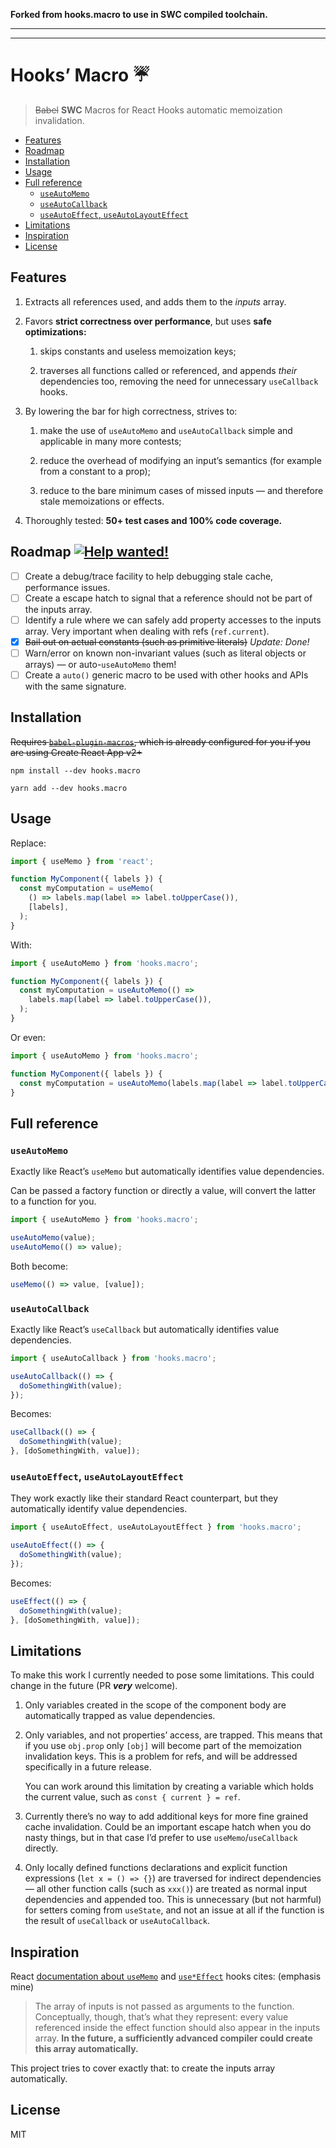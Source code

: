 **Forked from hooks.macro to use in SWC compiled toolchain.**
___
___

# Hooks’ Macro :umbrella:

> ~~Babel~~ **SWC** Macros for React Hooks automatic memoization invalidation.

- [Features](#features)
- [Roadmap](#roadmap-)
- [Installation](#installation)
- [Usage](#usage)
- [Full reference](#full-reference)
  - [`useAutoMemo`](#useautomemo)
  - [`useAutoCallback`](#useautocallback)
  - [`useAutoEffect`, `useAutoLayoutEffect`](#useautoeffect-useautolayouteffect)
- [Limitations](#limitations)
- [Inspiration](#inspiration)
- [License](#license)

## Features

1. Extracts all references used, and adds them to the _inputs_ array.

2. Favors **strict correctness over performance**, but uses **safe optimizations:**

   1. skips constants and useless memoization keys;

   2. traverses all functions called or referenced, and appends _their_ dependencies too, removing the need for unnecessary `useCallback` hooks.

3. By lowering the bar for high correctness, strives to:

   1. make the use of `useAutoMemo` and `useAutoCallback` simple and applicable in many more contests;

   2. reduce the overhead of modifying an input’s semantics (for example from a constant to a prop);

   3. reduce to the bare minimum cases of missed inputs — and therefore stale memoizations or effects.

4. Thoroughly tested: **50+ test cases and 100% code coverage.**

## Roadmap [![Help wanted!][hwb]][hw]

- [ ] Create a debug/trace facility to help debugging stale cache, performance issues.
- [ ] Create a escape hatch to signal that a reference should not be part of the inputs array.
- [ ] Identify a rule where we can safely add property accesses to the inputs array. Very important when dealing with refs (`ref.current`).
- [x] ~~Bail out on actual constants (such as primitive literals)~~ _Update: Done!_
- [ ] Warn/error on known non-invariant values (such as literal objects or arrays) — or auto-`useAutoMemo` them!
- [ ] Create a `auto()` generic macro to be used with other hooks and APIs with the same signature.

[hw]: https://github.com/yuchi/hooks.macro/labels/help%20wanted
[hwb]: https://img.shields.io/badge/-Help_wanted!-008672.svg?longCache=true&logo=github&logoColor=white&style=flat

## Installation

~~Requires [`babel-plugin-macros`](https://www.npmjs.com/package/babel-plugin-macros), which is already configured for you if you are using Create React App v2+~~

```
npm install --dev hooks.macro
```

```
yarn add --dev hooks.macro
```

## Usage

Replace:

```js
import { useMemo } from 'react';

function MyComponent({ labels }) {
  const myComputation = useMemo(
    () => labels.map(label => label.toUpperCase()),
    [labels],
  );
}
```

With:

```js
import { useAutoMemo } from 'hooks.macro';

function MyComponent({ labels }) {
  const myComputation = useAutoMemo(() =>
    labels.map(label => label.toUpperCase()),
  );
}
```

Or even:

```js
import { useAutoMemo } from 'hooks.macro';

function MyComponent({ labels }) {
  const myComputation = useAutoMemo(labels.map(label => label.toUpperCase()));
}
```

## Full reference

### `useAutoMemo`

Exactly like React’s `useMemo` but automatically identifies value dependencies.

Can be passed a factory function or directly a value, will convert the latter to a function for you.

```js
import { useAutoMemo } from 'hooks.macro';
```

```js
useAutoMemo(value);
useAutoMemo(() => value);
```

Both become:

```js
useMemo(() => value, [value]);
```

### `useAutoCallback`

Exactly like React’s `useCallback` but automatically identifies value dependencies.

```js
import { useAutoCallback } from 'hooks.macro';
```

```js
useAutoCallback(() => {
  doSomethingWith(value);
});
```

Becomes:

```js
useCallback(() => {
  doSomethingWith(value);
}, [doSomethingWith, value]);
```

### `useAutoEffect`, `useAutoLayoutEffect`

They work exactly like their standard React counterpart, but they automatically identify value dependencies.

```js
import { useAutoEffect, useAutoLayoutEffect } from 'hooks.macro';
```

```js
useAutoEffect(() => {
  doSomethingWith(value);
});
```

Becomes:

```js
useEffect(() => {
  doSomethingWith(value);
}, [doSomethingWith, value]);
```

## Limitations

To make this work I currently needed to pose some limitations. This could change in the future (PR **_very_** welcome).

1. Only variables created in the scope of the component body are automatically trapped as value dependencies.

2. Only variables, and not properties’ access, are trapped. This means that if you use `obj.prop` only `[obj]` will become part of the memoization invalidation keys. This is a problem for refs, and will be addressed specifically in a future release.

   You can work around this limitation by creating a variable which holds the current value, such as `const { current } = ref`.

3. Currently there’s no way to add additional keys for more fine grained cache invalidation. Could be an important escape hatch when you do nasty things, but in that case I’d prefer to use `useMemo`/`useCallback` directly.

4. Only locally defined functions declarations and explicit function expressions (`let x = () => {}`) are traversed for indirect dependencies — all other function calls (such as `xxx()`) are treated as normal input dependencies and appended too. This is unnecessary (but not harmful) for setters coming from `useState`, and not an issue at all if the function is the result of `useCallback` or `useAutoCallback`.

## Inspiration

React [documentation about `useMemo`][0] and [`use*Effect`][1] hooks cites: (emphasis mine)

> The array of inputs is not passed as arguments to the function. Conceptually, though, that’s what they represent: every value referenced inside the effect function should also appear in the inputs array. **In the future, a sufficiently advanced compiler could create this array automatically.**

This project tries to cover exactly that: to create the inputs array automatically.

[0]: https://reactjs.org/docs/hooks-reference.html#usememo
[1]: https://reactjs.org/docs/hooks-reference.html#conditionally-firing-an-effect

## License

MIT
